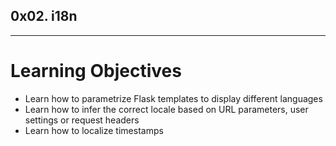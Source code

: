 ## 0x02. i18n
---
# Learning Objectives
* Learn how to parametrize Flask templates to display different languages
* Learn how to infer the correct locale based on URL parameters, user settings or request headers
* Learn how to localize timestamps
